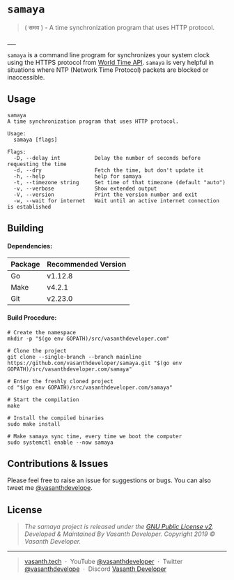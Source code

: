 # `samaya`
> ( समय​ ) - A time synchronization program that uses HTTP protocol.

<p align="left">
    <a href="https://github.com/vasanthdeveloper/samaya/releases">
        <img src="https://img.shields.io/github/v/release/vasanthdeveloper/samaya?include_prereleases&style=flat-square" alt="">
    </a>
    <a href="https://github.com/vasanthdeveloper/samaya/releases">
        <img src="https://img.shields.io/github/downloads/vasanthdeveloper/samaya/total?style=flat-square" alt="">
    </a>
    <a href="#">
        <img src="https://img.shields.io/github/last-commit/vasanthdeveloper/samaya.svg?style=flat-square" alt="">
    </a>
    <a href="#">
        <img src="https://img.shields.io/github/issues/vasanthdeveloper/samaya.svg?style=flat-square" alt="">
    </a>
    <a href="https://discord.gg/UQuhrxE">
        <img src="https://img.shields.io/discord/600920475341946893?style=flat-square" alt="">
    </a>
    <a href="https://github.com/vasanthdeveloper/samaya/blob/mainline/LICENSE">
        <img src="https://img.shields.io/github/license/vasanthdeveloper/samaya?style=flat-square" alt="">
    </a>
</p>

`samaya` is a command line program for synchronizes your system clock using the HTTPS protocol from <a href="https://worldtimeapi.org" target="_blank">World Time API</a>. `samaya` is very helpful in situations where NTP (Network Time Protocol) packets are blocked or inaccessible.

## Usage
```
samaya
A time synchronization program that uses HTTP protocol.

Usage:
  samaya [flags]

Flags:
  -D, --delay int           Delay the number of seconds before requesting the time
  -d, --dry                 Fetch the time, but don't update it
  -h, --help                help for samaya
  -t, --timezone string     Set time of that timezone (default "auto")
  -v, --verbose             Show extended output
  -V, --version             Print the version number and exit
  -w, --wait for internet   Wait until an active internet connection is established
```

## Building
#### Dependencies:
| Package | Recommended Version |
|---------|---------------------|
| Go      | v1.12.8             |
| Make    | v4.2.1              |
| Git     | v2.23.0             |

#### Build Procedure:
```
# Create the namespace
mkdir -p "$(go env GOPATH)/src/vasanthdeveloper.com"

# Clone the project
git clone --single-branch --branch mainline https://github.com/vasanthdeveloper/samaya.git "$(go env GOPATH)/src/vasanthdeveloper.com/samaya"

# Enter the freshly cloned project
cd "$(go env GOPATH)/src/vasanthdeveloper.com/samaya"

# Start the compilation
make

# Install the compiled binaries
sudo make install

# Make samaya sync time, every time we boot the computer
sudo systemctl enable --now samaya
```

## Contributions & Issues
Please feel free to raise an issue for suggestions or bugs. You can also tweet me [@vasanthdevelope](https://twitter.com/vasanthdevelope).

## License
> _The samaya project is released under the [GNU Public License v2](LICENSE). <br> Developed &amp; Maintained By Vasanth Developer. Copyright 2019 © Vasanth Developer._
<hr>

> [vasanth.tech](https://vasanth.tech) &nbsp;&middot;&nbsp;
> YouTube [@vasanthdeveloper](https://youtube.com/vasanthdeveloper?sub_confirmation=1) &nbsp;&middot;&nbsp;
> Twitter [@vasanthdevelope](https://twitter.com/vasanthdevelope) &nbsp;&middot;&nbsp;
> Discord [Vasanth Developer](https://discord.gg/UQuhrxE)